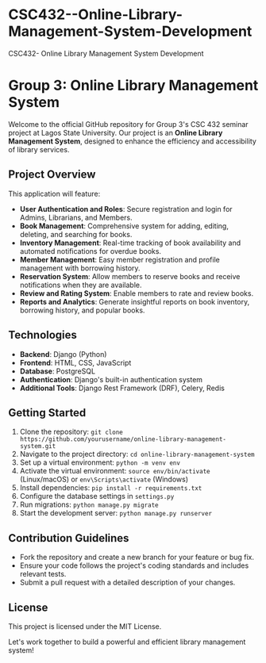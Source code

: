 # CSC432--Online-Library-Management-System-Development
CSC432- Online Library Management System Development


# Group 3: Online Library Management System

Welcome to the official GitHub repository for Group 3's CSC 432 seminar project at Lagos State University. Our project is an **Online Library Management System**, designed to enhance the efficiency and accessibility of library services. 

## Project Overview

This application will feature:

- **User Authentication and Roles**: Secure registration and login for Admins, Librarians, and Members.
- **Book Management**: Comprehensive system for adding, editing, deleting, and searching for books.
- **Inventory Management**: Real-time tracking of book availability and automated notifications for overdue books.
- **Member Management**: Easy member registration and profile management with borrowing history.
- **Reservation System**: Allow members to reserve books and receive notifications when they are available.
- **Review and Rating System**: Enable members to rate and review books.
- **Reports and Analytics**: Generate insightful reports on book inventory, borrowing history, and popular books.

## Technologies

- **Backend**: Django (Python)
- **Frontend**: HTML, CSS, JavaScript
- **Database**: PostgreSQL
- **Authentication**: Django's built-in authentication system
- **Additional Tools**: Django Rest Framework (DRF), Celery, Redis

## Getting Started

1. Clone the repository: `git clone https://github.com/yourusername/online-library-management-system.git`
2. Navigate to the project directory: `cd online-library-management-system`
3. Set up a virtual environment: `python -m venv env`
4. Activate the virtual environment: `source env/bin/activate` (Linux/macOS) or `env\Scripts\activate` (Windows)
5. Install dependencies: `pip install -r requirements.txt`
6. Configure the database settings in `settings.py`
7. Run migrations: `python manage.py migrate`
8. Start the development server: `python manage.py runserver`

## Contribution Guidelines

- Fork the repository and create a new branch for your feature or bug fix.
- Ensure your code follows the project's coding standards and includes relevant tests.
- Submit a pull request with a detailed description of your changes.

## License

This project is licensed under the MIT License.


Let's work together to build a powerful and efficient library management system!
